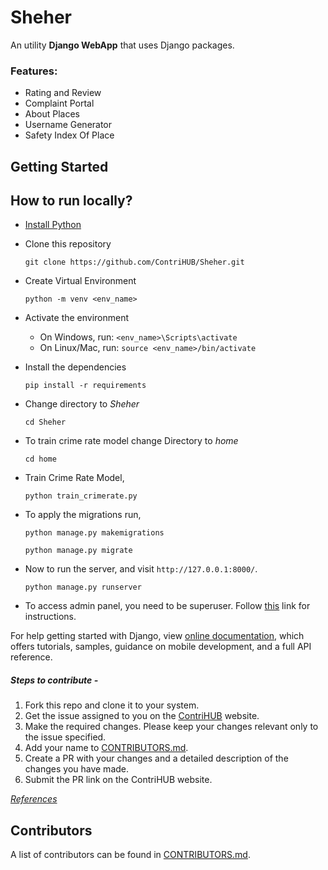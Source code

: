 # Sheher

An utility **Django WebApp** that uses Django packages.

### Features: 

+ Rating and Review
+ Complaint Portal
+ About Places
+ Username Generator
+ Safety Index Of Place


## Getting Started

## How to run locally?
* [Install Python](https://www.wikihow.com/Install-Python)
* Clone this repository
    ```
    git clone https://github.com/ContriHUB/Sheher.git
    ```
* Create Virtual Environment
    ```
    python -m venv <env_name>
    ```
* Activate the environment
    * On Windows, run: `<env_name>\Scripts\activate`
    * On Linux/Mac, run: `source <env_name>/bin/activate`    
* Install the dependencies
    ```
    pip install -r requirements
    ```
* Change directory to *Sheher*
    ```
    cd Sheher
    ```
* To train crime rate model change Directory to *home*
    ```
    cd home
    ```
* Train Crime Rate Model,
    ```
    python train_crimerate.py
    ```
* To apply the migrations run,
    ```
    python manage.py makemigrations
    ```
    
    ```
    python manage.py migrate
    ```
* Now to run the server, and visit `http://127.0.0.1:8000/`.
    ```
    python manage.py runserver
    ```
* To access admin panel, you need to be superuser. Follow [this](https://www.geeksforgeeks.org/how-to-create-superuser-in-django/) link for instructions.

For help getting started with Django, view [online documentation](https://docs.djangoproject.com/en/4.1/), which offers tutorials,
samples, guidance on mobile development, and a full API reference.

##### Steps to contribute - 
1. Fork this repo and clone it to your system.
2. Get the issue assigned to you on the [ContriHUB](https://sac.mnnit.ac.in/contrihub/) website. 
3. Make the required changes. Please keep your changes relevant only to the issue specified.
4. Add your name to [CONTRIBUTORS.md](CONTRIBUTORS.md).
5. Create a PR with your changes and a detailed description of the changes you have made. 
6. Submit the PR link on the ContriHUB website.

[_References_](https://github.com/ContriHUB/ContriHUB-23#reference-links)

## Contributors

A list of contributors can be found in [CONTRIBUTORS.md](CONTRIBUTORS.md).
